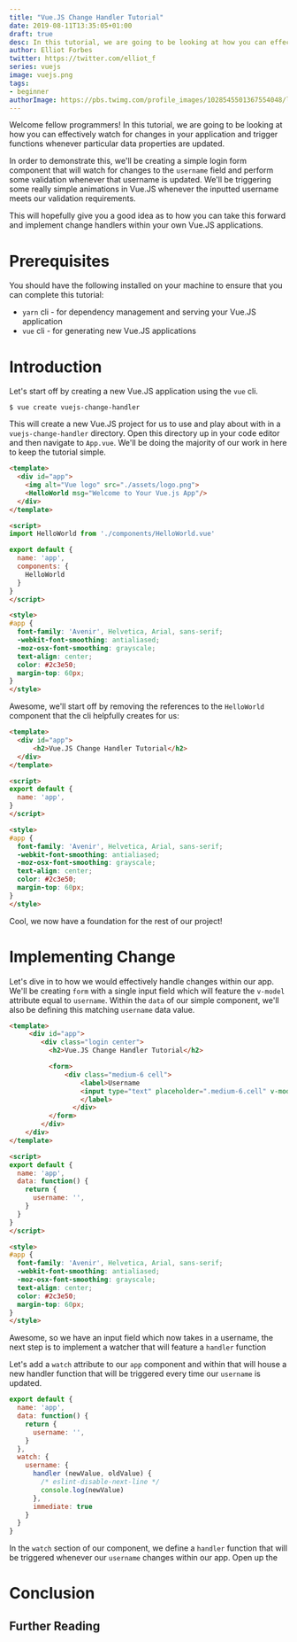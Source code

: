 ```yaml
---
title: "Vue.JS Change Handler Tutorial"
date: 2019-08-11T13:35:05+01:00
draft: true
desc: In this tutorial, we are going to be looking at how you can effectively watch for changes within a Vue.JS applications.
author: Elliot Forbes
twitter: https://twitter.com/elliot_f
series: vuejs
image: vuejs.png
tags:
- beginner
authorImage: https://pbs.twimg.com/profile_images/1028545501367554048/lzr43cQv_400x400.jpg
---
```


Welcome fellow programmers! In this tutorial, we are going to be looking at how you can effectively watch for changes in your application and trigger functions whenever particular data properties are updated. 

In order to demonstrate this, we'll be creating a simple login form component that will watch for changes to the `username` field and perform some validation whenever that username is updated. We'll be triggering some really simple animations in Vue.JS whenever the inputted username meets our validation requirements. 

This will hopefully give you a good idea as to how you can take this forward and implement change handlers within your own Vue.JS applications.

# Prerequisites

You should have the following installed on your machine to ensure that you can complete this tutorial:

* `yarn` cli - for dependency management and serving your Vue.JS application
* `vue` cli - for generating new Vue.JS applications

# Introduction

Let's start off by creating a new Vue.JS application using the `vue` cli. 

```output
$ vue create vuejs-change-handler
```

This will create a new Vue.JS project for us to use and play about with in a `vuejs-change-handler` directory. Open this directory up in your code editor and then navigate to `App.vue`. We'll be doing the majority of our work in here to keep the tutorial simple.

```html
<template>
  <div id="app">
    <img alt="Vue logo" src="./assets/logo.png">
    <HelloWorld msg="Welcome to Your Vue.js App"/>
  </div>
</template>

<script>
import HelloWorld from './components/HelloWorld.vue'

export default {
  name: 'app',
  components: {
    HelloWorld
  }
}
</script>

<style>
#app {
  font-family: 'Avenir', Helvetica, Arial, sans-serif;
  -webkit-font-smoothing: antialiased;
  -moz-osx-font-smoothing: grayscale;
  text-align: center;
  color: #2c3e50;
  margin-top: 60px;
}
</style>
```

Awesome, we'll start off by removing the references to the `HelloWorld` component that the cli helpfully creates for us:

```html
<template>
  <div id="app">
      <h2>Vue.JS Change Handler Tutorial</h2>
  </div>
</template>

<script>
export default {
  name: 'app',
}
</script>

<style>
#app {
  font-family: 'Avenir', Helvetica, Arial, sans-serif;
  -webkit-font-smoothing: antialiased;
  -moz-osx-font-smoothing: grayscale;
  text-align: center;
  color: #2c3e50;
  margin-top: 60px;
}
</style>
```

Cool, we now have a foundation for the rest of our project!

# Implementing Change

Let's dive in to how we would effectively handle changes within our app. We'll be creating `form` with a single input field which will feature the `v-model` attribute equal to `username`. Within the `data` of our simple component, we'll also be defining this matching `username` data value.

```html
<template>
     <div id="app">
        <div class="login center">
          <h2>Vue.JS Change Handler Tutorial</h2>

          <form>
              <div class="medium-6 cell">
                  <label>Username
                  <input type="text" placeholder=".medium-6.cell" v-model="username">
                  </label>
                </div>
          </form>
        </div>
    </div>
</template>

<script>
export default {
  name: 'app',
  data: function() {
    return {
      username: '',
    }
  }
}
</script>

<style>
#app {
  font-family: 'Avenir', Helvetica, Arial, sans-serif;
  -webkit-font-smoothing: antialiased;
  -moz-osx-font-smoothing: grayscale;
  text-align: center;
  color: #2c3e50;
  margin-top: 60px;
}
</style>

```

Awesome, so we have an input field which now takes in a username, the next step is to implement a watcher that will feature a `handler` function 

Let's add a `watch` attribute to our `app` component and within that will house a new handler function that will be triggered every time our `username` is updated. 

```js
export default {
  name: 'app',
  data: function() {
    return {
      username: '',
    }
  },
  watch: {
    username: {
      handler (newValue, oldValue) {
        /* eslint-disable-next-line */
        console.log(newValue) 
      },
      immediate: true
    }
  }
}
```

In the `watch` section of our component, we define a `handler` function that will be triggered whenever our `username` changes within our app. Open up the 

# Conclusion

## Further Reading